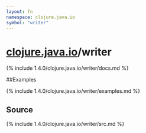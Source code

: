 ```yaml
---
layout: fn
namespace: clojure.java.io
symbol: "writer"
---
```


# [clojure.java.io](../)/writer

{% include 1.4.0/clojure.java.io/writer/docs.md %}

##Examples

{% include 1.4.0/clojure.java.io/writer/examples.md %}
## Source
{% include 1.4.0/clojure.java.io/writer/src.md %}


